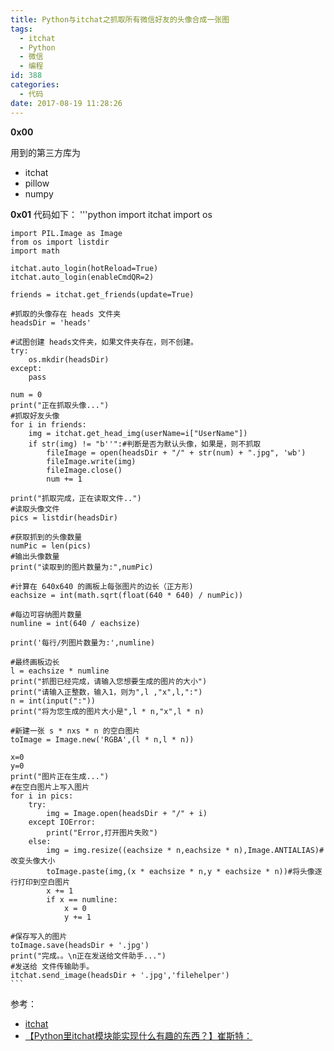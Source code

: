 ```yaml
---
title: Python与itchat之抓取所有微信好友的头像合成一张图
tags:
  - itchat
  - Python
  - 微信
  - 编程
id: 388
categories:
  - 代码
date: 2017-08-19 11:28:26
---
```


**0x00**

用到的第三方库为

*   itchat
*   pillow
*   numpy

**0x01**
代码如下：
'''python
    import itchat
    import os

    import PIL.Image as Image
    from os import listdir
    import math

    itchat.auto_login(hotReload=True)
    itchat.auto_login(enableCmdQR=2)

    friends = itchat.get_friends(update=True)

    #抓取的头像存在 heads 文件夹
    headsDir = 'heads'

    #试图创建 heads文件夹，如果文件夹存在，则不创建。
    try:
        os.mkdir(headsDir)
    except:
        pass

    num = 0
    print("正在抓取头像...")
    #抓取好友头像
    for i in friends:
        img = itchat.get_head_img(userName=i["UserName"])
        if str(img) != "b''":#判断是否为默认头像，如果是，则不抓取
            fileImage = open(headsDir + "/" + str(num) + ".jpg", 'wb')
            fileImage.write(img)
            fileImage.close()
            num += 1

    print("抓取完成，正在读取文件..")
    #读取头像文件
    pics = listdir(headsDir)

    #获取抓到的头像数量
    numPic = len(pics)
    #输出头像数量
    print("读取到的图片数量为:",numPic)

    #计算在 640x640 的画板上每张图片的边长（正方形)
    eachsize = int(math.sqrt(float(640 * 640) / numPic))

    #每边可容纳图片数量
    numline = int(640 / eachsize)

    print('每行/列图片数量为:',numline)

    #最终画板边长
    l = eachsize * numline
    print("抓图已经完成，请输入您想要生成的图片的大小")
    print("请输入正整数，输入1，则为",l ,"x",l,":")
    n = int(input(":"))
    print("将为您生成的图片大小是",l * n,"x",l * n)

    #新建一张 s * nxs * n 的空白图片
    toImage = Image.new('RGBA',(l * n,l * n))

    x=0
    y=0
    print("图片正在生成...")
    #在空白图片上写入图片
    for i in pics:
        try:
            img = Image.open(headsDir + "/" + i)
        except IOError:
            print("Error,打开图片失败")
        else:
            img = img.resize((eachsize * n,eachsize * n),Image.ANTIALIAS)#改变头像大小
            toImage.paste(img,(x * eachsize * n,y * eachsize * n))#将头像逐行打印到空白图片
            x += 1
            if x == numline:
                x = 0
                y += 1

    #保存写入的图片
    toImage.save(headsDir + '.jpg')
    print("完成。。\n正在发送给文件助手...")
    #发送给 文件传输助手。
    itchat.send_image(headsDir + '.jpg','filehelper')
    ```

参考：

*   [itchat](http://itchat.readthedocs.io/zh/latest/)
*   [【Python里itchat模块能实现什么有趣的东西？】崔斯特：](https://www.zhihu.com/question/59524525/answer/212541119?utm_source=com.miui.notes&amp;utm_medium=social)